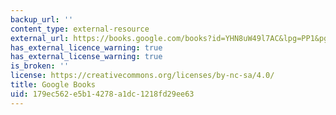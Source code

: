 ```yaml
---
backup_url: ''
content_type: external-resource
external_url: https://books.google.com/books?id=YHN8uW49l7AC&lpg=PP1&pg=PA52#v=onepage&q&f=false
has_external_licence_warning: true
has_external_license_warning: true
is_broken: ''
license: https://creativecommons.org/licenses/by-nc-sa/4.0/
title: Google Books
uid: 179ec562-e5b1-4278-a1dc-1218fd29ee63
---
```

